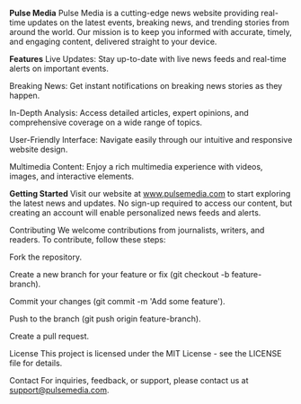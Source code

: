 **Pulse Media**
Pulse Media is a cutting-edge news website providing real-time updates on the latest events, breaking news, and trending stories from around the world. Our mission is to keep you informed with accurate, timely, and engaging content, delivered straight to your device.

**Features**
Live Updates: Stay up-to-date with live news feeds and real-time alerts on important events.

Breaking News: Get instant notifications on breaking news stories as they happen.

In-Depth Analysis: Access detailed articles, expert opinions, and comprehensive coverage on a wide range of topics.

User-Friendly Interface: Navigate easily through our intuitive and responsive website design.

Multimedia Content: Enjoy a rich multimedia experience with videos, images, and interactive elements.

**Getting Started**
Visit our website at www.pulsemedia.com to start exploring the latest news and updates. No sign-up required to access our content, but creating an account will enable personalized news feeds and alerts.

Contributing
We welcome contributions from journalists, writers, and readers. To contribute, follow these steps:

Fork the repository.

Create a new branch for your feature or fix (git checkout -b feature-branch).

Commit your changes (git commit -m 'Add some feature').

Push to the branch (git push origin feature-branch).

Create a pull request.

License
This project is licensed under the MIT License - see the LICENSE file for details.

Contact
For inquiries, feedback, or support, please contact us at support@pulsemedia.com.
